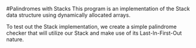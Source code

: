 #Palindromes with Stacks
This program is an implementation of the Stack data structure 
using dynamically allocated arrays.

To test out the Stack implementation, we create a simple palindrome checker that will utilize our Stack
and make use of its Last-In-First-Out nature. 
